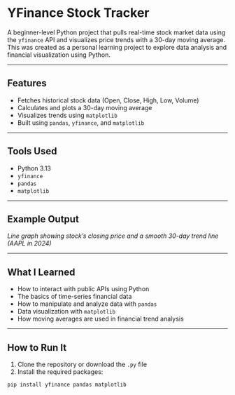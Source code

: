 # YFinance Stock Tracker

A beginner-level Python project that pulls real-time stock market data using the `yfinance` API and visualizes price trends with a 30-day moving average. This was created as a personal learning project to explore data analysis and financial visualization using Python.

---

## Features

- Fetches historical stock data (Open, Close, High, Low, Volume)
- Calculates and plots a 30-day moving average
- Visualizes trends using `matplotlib`
- Built using `pandas`, `yfinance`, and `matplotlib`

---

## Tools Used

- Python 3.13
- `yfinance`
- `pandas`
- `matplotlib`

---

## Example Output

*Line graph showing stock’s closing price and a smooth 30-day trend line*  
*(AAPL in 2024)*

---

## What I Learned

- How to interact with public APIs using Python
- The basics of time-series financial data
- How to manipulate and analyze data with `pandas`
- Data visualization with `matplotlib`
- How moving averages are used in financial trend analysis

---

##  How to Run It

1. Clone the repository or download the `.py` file  
2. Install the required packages:

```bash
pip install yfinance pandas matplotlib

